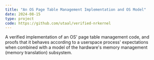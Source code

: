 ```yaml
---
title: "An OS Page Table Management Implementation and OS Model"
date: 2024-08-15
type: project
code: https://github.com/utaal/verified-nrkernel
---
```


A verified implementation of an OS' page table management code, and proofs that it behaves according to a userspace process' expectations when combined with a model of the hardware's memory management (memory translation) subsystem.
